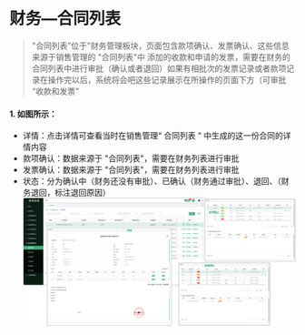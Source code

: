 # 财务—合同列表

> "合同列表”位于"财务管理板块，页面包含款项确认、发票确认、这些信息来源于销售管理的 "合同列表"中 添加的收款和申请的发票，需要在财务的合同列表中进行审批（确认或者退回）如果有相批次的发票记录或者款项记录在操作完以后，系统将会吧这些记录展示在所操作的页面下方（可审批 “收款和发票”

#### 1. 如图所示：
* 详情：点击详情可查看当时在销售管理“ 合同列表 “ 中生成的这一份合同的详情内容
* 款项确认：数据来源于 "合同列表"，需要在财务列表进行审批
* 发票确认：数据来源于 "合同列表"，需要在财务列表进行审批
* 状态：分为确认中（财务还没有审批）、已确认（财务通过审批）、退回、（财务退回，标注退回原因）
![如图所示](../file/cwht.png)

